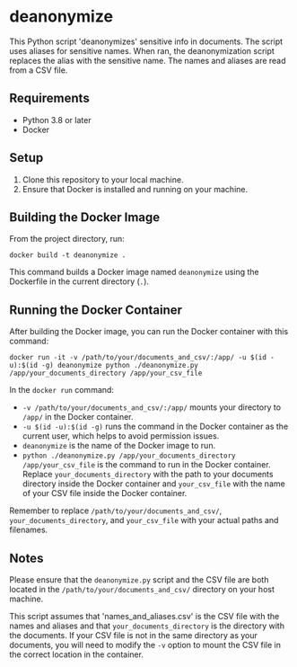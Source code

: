 # deanonymize

This Python script 'deanonymizes' sensitive info in documents. The script uses aliases for sensitive names. When ran, the deanonymization script replaces the alias with the sensitive name. The names and aliases are read from a CSV file.

## Requirements

- Python 3.8 or later
- Docker

## Setup

1. Clone this repository to your local machine.
2. Ensure that Docker is installed and running on your machine.

## Building the Docker Image

From the project directory, run:

```
docker build -t deanonymize .
```

This command builds a Docker image named `deanonymize` using the Dockerfile in the current directory (`.`).

## Running the Docker Container

After building the Docker image, you can run the Docker container with this command:

```
docker run -it -v /path/to/your/documents_and_csv/:/app/ -u $(id -u):$(id -g) deanonymize python ./deanonymize.py /app/your_documents_directory /app/your_csv_file
```

In the `docker run` command:

- `-v /path/to/your/documents_and_csv/:/app/` mounts your directory to `/app/` in the Docker container.
- `-u $(id -u):$(id -g)` runs the command in the Docker container as the current user, which helps to avoid permission issues.
- `deanonymize` is the name of the Docker image to run.
- `python ./deanonymize.py /app/your_documents_directory /app/your_csv_file` is the command to run in the Docker container. Replace `your_documents_directory` with the path to your documents directory inside the Docker container and `your_csv_file` with the name of your CSV file inside the Docker container.

Remember to replace `/path/to/your/documents_and_csv/`, `your_documents_directory`, and `your_csv_file` with your actual paths and filenames.

## Notes

Please ensure that the `deanonymize.py` script and the CSV file are both located in the `/path/to/your/documents_and_csv/` directory on your host machine.

This script assumes that 'names_and_aliases.csv' is the CSV file with the names and aliases and that `your_documents_directory` is the directory with the documents. If your CSV file is not in the same directory as your documents, you will need to modify the `-v` option to mount the CSV file in the correct location in the container.
